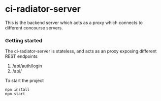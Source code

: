 # ci-radiator-server
This is the backend server which acts as a proxy which connects to different concourse servers. 

### Getting started

The ci-radiator-server is stateless, and acts as an proxy exposing different REST endpoints 
1. /api/auth/login
2. /api/



To start the project
```
npm install
npm start
```
